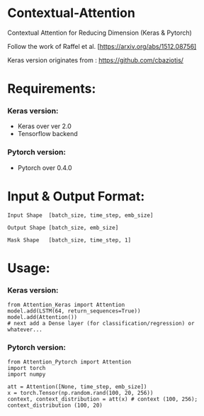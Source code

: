 # Contextual-Attention
Contextual Attention for Reducing Dimension (Keras &amp; Pytorch)

Follow the work of Raffel et al. [https://arxiv.org/abs/1512.08756]

Keras version originates from : https://github.com/cbaziotis/

# Requirements:

### Keras version:
   - Keras over ver 2.0
   - Tensorflow backend

### Pytorch version: 
   - Pytorch over 0.4.0


# Input & Output Format:

```
Input Shape  [batch_size, time_step, emb_size]

Output Shape [batch_size, emb_size]

Mask Shape   [batch_size, time_step, 1]
```

# Usage:

### Keras version:
```
from Attention_Keras import Attention
model.add(LSTM(64, return_sequences=True))
model.add(Attention())
# next add a Dense layer (for classification/regression) or whatever...
```

### Pytorch version:
```
from Attention_Pytorch import Attention
import torch
import numpy

att = Attention([None, time_step, emb_size])
x = torch.Tensor(np.random.rand(100, 20, 256))
context, context_distribution = att(x) # context (100, 256); context_distribution (100, 20)
```

